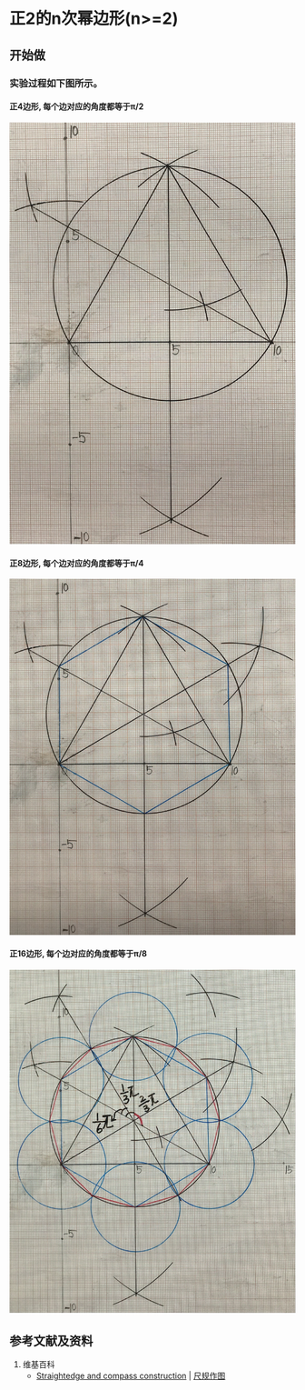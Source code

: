 # 正2的n次幂边形(n>=2)

## 开始做

### 实验过程如下图所示。

#### 正4边形, 每个边对应的角度都等于π/2
![](/images/欧几里得几何/尺规作图/正2的n次幂边形/1a1.jpg)

#### 正8边形, 每个边对应的角度都等于π/4
![](/images/欧几里得几何/尺规作图/正2的n次幂边形/2a1.jpg)

#### 正16边形, 每个边对应的角度都等于π/8
![](/images/欧几里得几何/尺规作图/正2的n次幂边形/3a1.jpg)

## 参考文献及资料

1. 维基百科
	- [Straightedge and compass construction](https://en.wikipedia.org/wiki/Straightedge_and_compass_construction) | [尺规作图](https://zh.wikipedia.org/wiki/%E5%B0%BA%E8%A7%84%E4%BD%9C%E5%9B%BE) 





